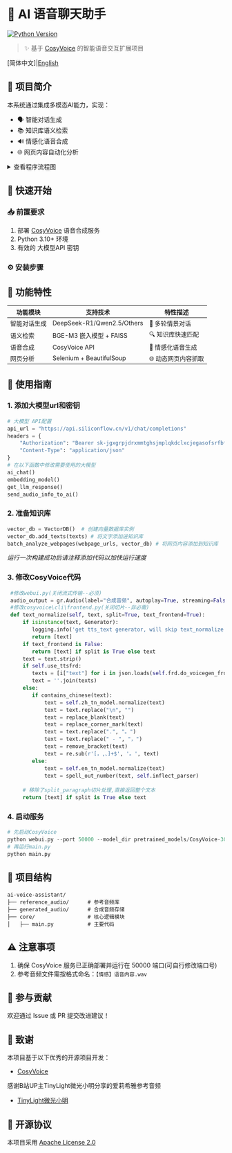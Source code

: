 # 🌸 AI 语音聊天助手

[![Python Version](https://img.shields.io/badge/python-3.10+-blue.svg)](https://www.python.org/)

> ✨ 基于 [CosyVoice](https://github.com/FunAudioLLM/CosyVoice) 的智能语音交互扩展项目

[简体中文]|[English](./README_en.md)

## 🌟 项目简介

本系统通过集成多模态AI能力，实现：

- 🗣️ 智能对话生成
- 📚 知识库语义检索
- 🔊 情感化语音合成
- 🌐 网页内容自动化分析

<details>
  <summary>查看程序流程图</summary>
  <img src="./images/流程图.PNG" alt="流程图">
</details>

## 🚀 快速开始

### 📥 前置要求

1. 部署 [CosyVoice](https://github.com/FunAudioLLM/CosyVoice) 语音合成服务
2. Python 3.10+ 环境
3. 有效的 大模型API 密钥

### ⚙️ 安装步骤

## 🔧 功能特性

| 功能模块     | 支持技术                   | 特性描述            |
| ------------ | -------------------------- | ------------------- |
| 智能对话生成 | DeepSeek-R1/Qwen2.5/Others | 🧠 多轮情景对话     |
| 语义检索     | BGE-M3 嵌入模型 + FAISS    | 🔍 知识库快速匹配   |
| 语音合成     | CosyVoice API              | 🎵 情感化语音生成   |
| 网页分析     | Selenium + BeautifulSoup   | 🌐 动态网页内容抓取 |

## 📖 使用指南

### 1. 添加大模型url和密钥

```python
# 大模型 API配置
api_url = "https://api.siliconflow.cn/v1/chat/completions"
headers = {
    "Authorization": "Bearer sk-jgxgrpjdrxmmtghsjmplqkdclxcjegasofsrfbfcwkyiaekc",
    "Content-Type": "application/json"
}
# 在以下函数中修改需要使用的大模型
ai_chat()
embedding_model()
get_llm_response()
send_audio_info_to_ai()
```

### 2. 准备知识库

```python
vector_db = VectorDB()  # 创建向量数据库实例
vector_db.add_texts(texts) # 将文字添加进知识库
batch_analyze_webpages(webpage_urls, vector_db) # 将网页内容添加到知识库
```

*运行一次构建成功后请注释添加代码以加快运行速度*

### 3. 修改CosyVoice代码

```python
 #修改webui.py(关闭流式传输--必须)
 audio_output = gr.Audio(label="合成音频", autoplay=True, streaming=False)
 #修改cosyvoice\cli\frontend.py(关闭切片--非必需)
 def text_normalize(self, text, split=True, text_frontend=True):
     if isinstance(text, Generator):
        logging.info('get tts_text generator, will skip text_normalize!')
        return [text]
     if text_frontend is False:
        return [text] if split is True else text
     text = text.strip()
     if self.use_ttsfrd:
        texts = [i["text"] for i in json.loads(self.frd.do_voicegen_frd(text))["sentences"]]
        text = ''.join(texts)
     else:
        if contains_chinese(text):
            text = self.zh_tn_model.normalize(text)
            text = text.replace("\n", "")
            text = replace_blank(text)
            text = replace_corner_mark(text)
            text = text.replace(".", "。")
            text = text.replace(" - ", "，")
            text = remove_bracket(text)
            text = re.sub(r'[，,、]+$', '。', text)
        else:
            text = self.en_tn_model.normalize(text)
            text = spell_out_number(text, self.inflect_parser)
          
     # 移除了split_paragraph切片处理,直接返回整个文本
     return [text] if split is True else text
```

### 4. 启动服务

```python
# 先启动CosyVoice
python webui.py --port 50000 --model_dir pretrained_models/CosyVoice-300M
# 再运行main.py
python main.py
```

## 📂 项目结构

```
ai-voice-assistant/
├── reference_audio/      # 参考音频库
├── generated_audio/      # 合成音频存储
├── core/                 # 核心逻辑模块
│   ├── main.py           # 主要代码
```

## ⚠️ 注意事项

1. 确保 CosyVoice 服务已正确部署并运行在 50000 端口(可自行修改端口号)
2. 参考音频文件需按格式命名：`【情感】语音内容.wav`

## 🤝 参与贡献

欢迎通过 Issue 或 PR 提交改进建议！

## 🙏 致谢

本项目基于以下优秀的开源项目开发：

- [CosyVoice](https://github.com/FunAudioLLM/CosyVoice)

感谢B站UP主TinyLight微光小明分享的爱莉希雅参考音频
- [TinyLight微光小明](https://space.bilibili.com/13264090)

## 📄 开源协议

本项目采用 [Apache License 2.0](LICENSE)
